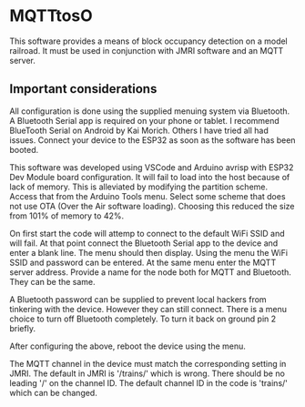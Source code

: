# MQTTtosO
This software provides a means of block occupancy detection on a model railroad. It must be used in conjunction with JMRI software and an MQTT server.

## Important considerations
All configuration is done using the supplied menuing system via Bluetooth. A Bluetooth Serial app is required on your phone or tablet. I recommend BlueTooth Serial on Android by Kai Morich. Others I have tried all had issues. Connect your device to the ESP32 as soon as the software has been booted.

This software was developed using VSCode and Arduino avrisp with ESP32 Dev Module board configuration. It will fail to load into the host because of lack of memory. This is alleviated by modifying the partition scheme. Access that from the Arduino Tools menu. Select some scheme that does not use OTA (Over the Air software loading). Choosing this reduced the size from 101% of memory to 42%.

On first start the code will attemp to connect to the default WiFi SSID and will fail. At that point connect the Bluetooth Serial app to the device and enter a blank line. The menu should then display. Using the menu the WiFi SSID and password can be entered. At the same menu enter the MQTT server address. Provide a name for the node both for MQTT and Bluetooth. They can be the same.

A Bluetooth password can be supplied to prevent local hackers from tinkering with the device. However they can still connect. There is a menu 
choice to turn off Bluetooth completely. To turn it back on ground pin 2 briefly.

After configuring the above, reboot the device using the menu.

The MQTT channel in the device must match the corresponding setting in JMRI. The default in JMRI is '/trains/' which is wrong. There should be no leading '/' on the channel ID. The default channel ID in the code is 'trains/' which can be changed.


